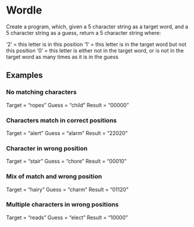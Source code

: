 # Wordle

Create a program, which, given a 5 character string as a target word, and a 5 character string as a guess, return a 5 character string where:

‘2’ = this letter is in this position
‘1’ = this letter is in the target word but not this position
‘0’ = this letter is either not in the target word, or is not in the target word as many times as it is in the guess

## Examples

### No matching characters
Target = “ropes”
Guess  = “child”
Result = “00000”

### Characters match in correct positions
Target = “alert”
Guess  = “alarm”
Result = “22020”

### Character in wrong position
Target = “stair”
Guess  = “chore”
Result = “00010”

### Mix of match and wrong position
Target = “hairy”
Guess  = “charm”
Result = “01120”

### Multiple characters in wrong positions
Target = “reads”
Guess  = “elect”
Result = “10000”
